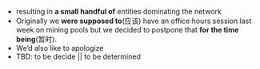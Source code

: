 - resulting in **a small handful of** entities dominating the network
- Originally we **were supposed to**(应该) have an office hours session last week on mining pools but we decided to postpone that **for the time being**(暂时).
- We’d also like to apologize 
- TBD: to be decide || to be determined